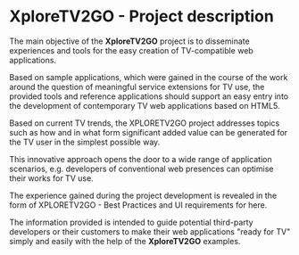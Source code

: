 # XploreTV2GO - Project description

The main objective of the **XploreTV2GO** project is to disseminate experiences and tools for the easy creation of TV-compatible web applications.

Based on sample applications, which were gained in the course of the work around the question of meaningful service extensions for TV use, the provided tools and reference applications should support an easy entry into the development of contemporary TV web applications based on HTML5.

Based on current TV trends, the XPLORETV2GO project addresses topics such as how and in what form significant added value can be generated for the TV user in the simplest possible way.

This innovative approach opens the door to a wide range of application scenarios, e.g. developers of conventional web presences can optimise their works for TV use.

The experience gained during the project development is revealed in the form of XPLORETV2GO - Best Practices and UI requirements for here. 

The information provided is intended to guide potential third-party developers or their customers to make their web applications "ready for TV" simply and easily with the help of the **XploreTV2GO** examples. 
